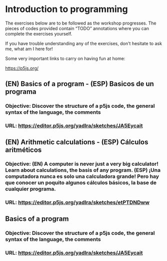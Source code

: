 # Introduction to programming

The exercises below are to be followed as the workshop progresses. The pieces of codes provided contain “TODO” annotations where you can complete the exercises yourself.

If you have trouble understanding any of the exercises, don't hesitate to ask me, what am I here for!

Some very important links to carry on having fun at home:

https://p5js.org/

## (EN) Basics of a program - (ESP) Basicos de un programa

### Objective: Discover the structure of a p5js code, the general syntax of the language, the comments

###  URL: https://editor.p5js.org/yadlra/sketches/JA5Eycait


## (EN) Arithmetic calculations - (ESP) Cálculos aritméticos

### Objective: (EN) A computer is never just a very big calculator! Learn about calculations, the basis of any program. (ESP) ¡Una computadora nunca es solo una calculadora grande! Pero hay que conocer un poquito algunos cálculos básicos, la base de cualquier programa.

###  URL: https://editor.p5js.org/yadlra/sketches/etPTDNDww

## Basics of a program

### Objective: Discover the structure of a p5js code, the general syntax of the language, the comments

###  URL: https://editor.p5js.org/yadlra/sketches/JA5Eycait

